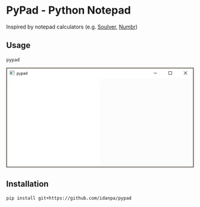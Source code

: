 # PyPad - Python Notepad

Inspired by notepad calculators (e.g. [Soulver](https://soulver.app/), [Numbr](https://numbr.dev/))

## Usage
```
pypad
```

<p align="center">
  <picture>
    <source media="(prefers-color-scheme: dark)" srcset="docs/pypad1.gif">
    <source media="(prefers-color-scheme: light)" srcset="docs/pypad1.gif">
    <img src="docs/pypad1.gif">
  </picture>
</p>

## Installation 
```
pip install git+https://github.com/idanpa/pypad
```
